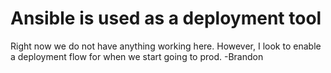 # Ansible is used as a deployment tool

Right now we do not have anything working here. However, I look to enable a deployment flow for when we start going to prod. -Brandon

